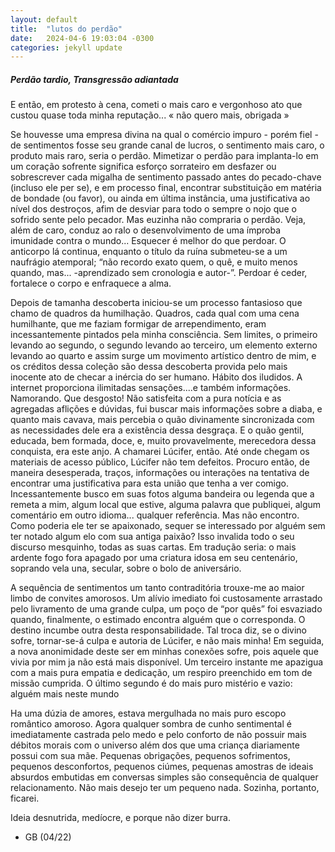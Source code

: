 ```yaml
---
layout: default
title:  "lutos do perdão"
date:   2024-04-6 19:03:04 -0300
categories: jekyll update
---
```


##### Perdão tardio, Transgressão adiantada


E então, em protesto à cena, cometi o mais caro e vergonhoso ato que custou quase toda minha reputação... « não quero mais, obrigada »

Se houvesse uma empresa divina na qual o comércio impuro - porém fiel - de sentimentos fosse seu grande canal de lucros, o sentimento mais caro, o produto mais raro, seria o perdão. Mimetizar o perdão para implanta-lo em um coração sofrente significa esforço sorrateiro em desfazer ou sobrescrever cada migalha de sentimento passado antes do pecado-chave (incluso ele per se), e em processo final, encontrar substituição em matéria de bondade (ou favor), ou ainda em última instância, uma justificativa ao nível dos destroços, afim de desviar para todo o sempre o nojo que o sofrido sente pelo pecador. Mas euzinha não compraria o perdão. Veja, além de caro, conduz ao ralo o desenvolvimento de uma ímproba imunidade contra o mundo... Esquecer é melhor do que perdoar. O anticorpo lá continua, enquanto o título da ruína submeteu-se a um naufrágio atemporal; “não recordo exato quem, o quê, e muito menos quando, mas... -aprendizado sem cronologia e autor-”. Perdoar é ceder, fortalece o corpo e enfraquece a alma.

Depois de tamanha descoberta iniciou-se um processo fantasioso que chamo de quadros da humilhação. Quadros, cada qual com uma cena humilhante, que me faziam formigar de arrependimento, eram incessantemente pintados pela minha consciência. Sem limites, o primeiro levando ao segundo, o segundo levando ao terceiro, um elemento externo levando ao quarto e assim surge um movimento artístico dentro de mim, e os créditos dessa coleção são dessa descoberta provida pelo mais inocente ato de checar a inércia do ser humano. Hábito dos iludidos. A internet proporciona ilimitadas sensações....e também informações. Namorando. Que desgosto!
Não satisfeita com a pura notícia e as agregadas aflições e dúvidas, fui buscar mais informações sobre a diaba, e quanto mais cavava, mais percebia o quão divinamente sincronizada com as necessidades dele era a existência dessa desgraça. E o quão gentil, educada, bem formada, doce, e, muito provavelmente, merecedora dessa conquista, era este anjo. A chamarei Lúcifer, então.
Até onde chegam os materiais de acesso público, Lúcifer não tem defeitos. Procuro então, de maneira desesperada, traços, informações ou interações na tentativa de encontrar uma justificativa para esta união que tenha a ver comigo. Incessantemente busco em suas fotos alguma bandeira ou legenda que a remeta a mim, algum local que estive, alguma palavra que publiquei, algum comentário em outro idioma... qualquer referência. Mas não encontro. Como poderia ele ter se apaixonado, sequer se interessado por alguém sem ter notado algum elo com sua antiga paixão? Isso invalida todo o seu discurso mesquinho, todas as suas cartas. Em tradução seria: o mais ardente fogo fora apagado por uma criatura idosa em seu centenário, soprando vela una, secular, sobre o bolo de aniversário.

A sequência de sentimentos um tanto contraditória trouxe-me ao maior limbo de convites amorosos. Um alívio imediato foi custosamente arrastado pelo livramento de uma grande culpa, um poço de “por quês” foi esvaziado quando, finalmente, o estimado encontra alguém que o corresponda. O destino incumbe outra desta responsabilidade. Tal troca diz, se o divino sofre, tornar-se-á culpa e autoria de Lúcifer, e não mais minha! Em seguida, a nova anonimidade deste ser em minhas conexões sofre, pois aquele que vivia por mim ja não está mais disponível. Um terceiro instante me apazigua com a mais pura empatia e dedicação, um respiro preenchido em tom de missão cumprida. O último segundo é do mais puro mistério e vazio: alguém mais neste mundo

Ha uma dúzia de amores, estava mergulhada no mais puro escopo romântico amoroso. Agora qualquer sombra de cunho sentimental é imediatamente castrada pelo medo e pelo conforto de não possuir mais débitos morais com o universo além dos que uma criança diariamente possui com sua mãe. Pequenas obrigações, pequenos sofrimentos, pequenos desconfortos, pequenos ciúmes, pequenas amostras de ideais absurdos embutidas em conversas simples são consequência de qualquer relacionamento. Não mais desejo ter um pequeno nada. Sozinha, portanto, ficarei.

Ideia desnutrida, medíocre, e porque não dizer burra.
  
- GB (04/22) 


